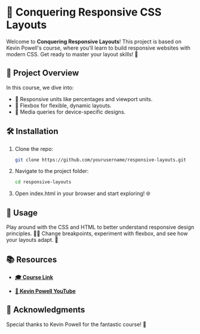 # 🚀 Conquering Responsive CSS Layouts

Welcome to **Conquering Responsive Layouts**! This project is based on Kevin Powell's course, where you'll learn to build responsive websites with modern CSS. Get ready to master your layout skills! 💪

## 🎯 Project Overview

In this course, we dive into:

- 📏 Responsive units like percentages and viewport units.
- 📐 Flexbox for flexible, dynamic layouts.
- 📱 Media queries for device-specific designs.

## 🛠️ Installation

1. Clone the repo:

    ```bash
    git clone https://github.com/yourusername/responsive-layouts.git
    ```

2. Navigate to the project folder:

    ```bash
    cd responsive-layouts
    ```

3. Open index.html in your browser and start exploring! 🌐

## 📝 Usage

Play around with the CSS and HTML to better understand responsive design principles. 🧑‍💻 Change breakpoints, experiment with flexbox, and see how your layouts adapt. 🔄

## 📚 Resources

- **[🎓 Course Link](https://courses.kevinpowell.co/conquering-responsive-layouts)**

- **[🎥 Kevin Powell YouTube](https://www.youtube.com/user/KepowOb)**

## 🙌 Acknowledgments

Special thanks to Kevin Powell for the fantastic course! 🎉
